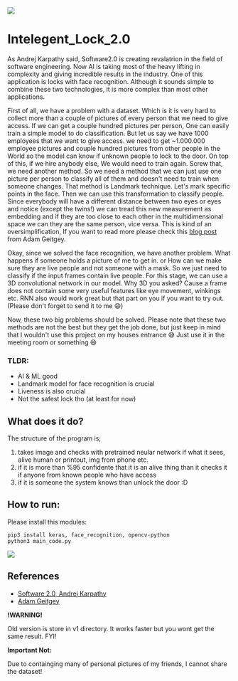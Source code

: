 
![](http://cdn.nextgov.com/media/img/upload/2017/04/14/041417cyberprotectionNG.jpg)


# Intelegent_Lock_2.0
As Andrej Karpathy said, Software2.0 is creating revalatrion in the field of software engineering. Now AI  is taking most of the heavy lifting in complexity and giving incredible results in the industry. One of this application is locks with face recognition. Although it sounds simple to combine these two technologies, it is more complex than most other applications. 



First of all, we have a problem with a dataset. Which is it is very hard to collect more than a couple of pictures of every person that we need to give access. If we can get a couple hundred pictures per person, One can easily train a simple model to do classification. But let us say we have 1000 employees that we want to give access. we need to get ~1.000.000 employee pictures and couple hundred pictures from other people in the World so the model can know if unknown people to lock to the door. On top of this, if we hire anybody else, We would need to train again. Screw that, we need another method. So we need a method that we can just use one picture per person to classify all of them and doesn't need to train when someone changes. That method is Landmark technique. Let's mark specific points in the face. Then we can use this transformation to classify people. Since everybody will have a different distance between two eyes or eyes and notice (except the twins!) we can tread this new measurement as embedding and if they are too close to each other in the multidimensional space we can they are the same person, vice versa. This is kind of an oversimplification, If you want to read more please check this [blog post](https://medium.com/@ageitgey/machine-learning-is-fun-part-4-modern-face-recognition-with-deep-learning-c3cffc121d78) from Adam Geitgey.



Okay, since we solved the face recognition, we have another problem. What happens if someone holds a picture of me to get in. or How can we make sure they are live people and not someone with a mask. So we just need to classify if the input frames contain live people. For this stage, we can use a 3D convolutional network in our model. Why 3D you asked? Cause a frame does not contain some very useful features like eye movement, winkings etc. RNN also would work great but that part on you if you want to try out. (Please don't forget to send it to me 😄) 



Now, these two big problems should be solved. Please note that these two methods are not the best but they get the job done, but just keep in mind that I wouldn't use this project on my houses entrance 😅  Just use it in the meeting room or something 😄 



### TLDR:

- AI & ML good
- Landmark model for face recognition is crucial 
- Liveness is also crucial
- Not the safest lock tho (at least for now)



## What does it do?

The structure of the program is; 

1. takes image and checks with pretrained neular network if what it sees, alive human or printout, img from phone etc. 
2. if it is more than %95 confidente that it is an alive thing than it checks it if anyone from known people who have access 
3. if it is someone the system knows than unlock the door :D 



## How to run:

Please install this modules:

```
pip3 install keras, face_recognition, opencv-python
python3 main_code.py
```

![](https://github.com/AhmetHamzaEmra/Intelegent_Lock/blob/master/a.gif)



## References 

* [Software 2.0, Andrej Karpathy](https://medium.com/@karpathy/software-2-0-a64152b37c35)
* [Adam Geitgey](https://medium.com/@ageitgey)



**!WARNING!** 

Old version is store in v1 directory. It works faster but you wont get the same result. FYI!

**Important Not:**

Due to containging many of personal pictures of my friends, I cannot share the dataset!

